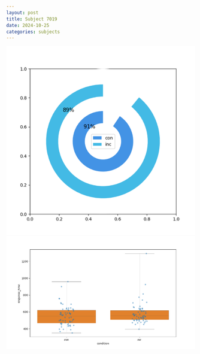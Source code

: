 ```yaml
---
layout: post
title: Subject 7019
date: 2024-10-25
categories: subjects
---
```


![](data/7019/run-22/7019_accuracy_by_condition.png)
![](data/7019/run-22/7019_rt.png)
